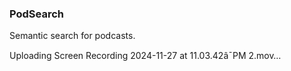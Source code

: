 ### PodSearch

Semantic search for podcasts.

Uploading Screen Recording 2024-11-27 at 11.03.42â¯PM 2.mov…

